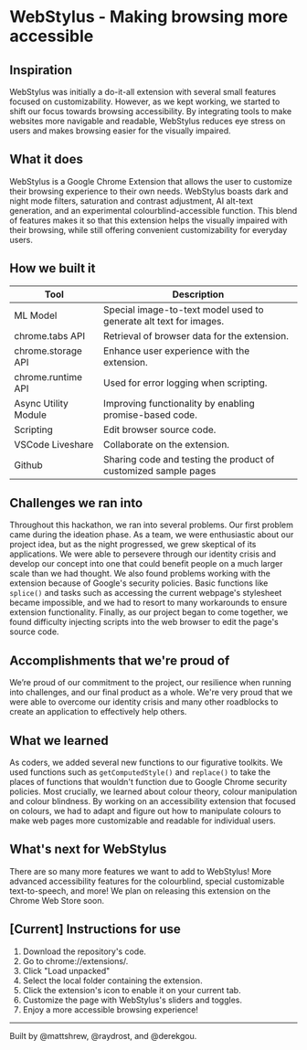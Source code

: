 # WebStylus - Making browsing more accessible

## Inspiration
WebStylus was initially a do-it-all extension with several small features focused on customizability. However, as we kept working, we started to shift our focus towards browsing accessibility. By integrating tools to make websites more navigable and readable, WebStylus reduces eye stress on users and makes browsing easier for the visually impaired.
## What it does
WebStylus is a Google Chrome Extension that allows the user to customize their browsing experience to their own needs. WebStylus boasts dark and night mode filters, saturation and contrast adjustment, AI alt-text generation, and an experimental colourblind-accessible function. This blend of features makes it so that this extension helps the visually impaired with their browsing, while still offering convenient customizability for everyday users.
## How we built it
| Tool | Description |
| ----------- | ----------- |
| ML Model | Special image-to-text model used to generate alt text for images. |
| chrome.tabs API | Retrieval of browser data for the extension. |
| chrome.storage API | Enhance user experience with the extension. |
| chrome.runtime API | Used for error logging when scripting. |
| Async Utility Module | Improving functionality by enabling promise-based code. |
| Scripting | Edit browser source code. |
| VSCode Liveshare | Collaborate on the extension. |
| Github | Sharing code and testing the product of customized sample pages |
## Challenges we ran into
Throughout this hackathon, we ran into several problems. 
Our first problem came during the ideation phase. As a team, we were enthusiastic about our project idea, but as the night progressed, we grew skeptical of its applications. We were able to persevere through our identity crisis and develop our concept into one that could benefit people on a much larger scale than we had thought.
We also found problems working with the extension because of Google's security policies. Basic functions like `splice()` and tasks such as accessing the current webpage's stylesheet became impossible, and we had to resort to many workarounds to ensure extension functionality.
Finally, as our project began to come together, we found difficulty injecting scripts into the web browser to edit the page's source code. 

## Accomplishments that we're proud of
We’re proud of our commitment to the project, our resilience when running into challenges, and our final product as a whole. We're very proud that we were able to overcome our identity crisis and many other roadblocks to create an application to effectively help others. 
## What we learned
As coders, we added several new functions to our figurative toolkits. We used functions such as `getComputedStyle()` and `replace()` to take the places of functions that wouldn't function due to Google Chrome security policies.
Most crucially, we learned about colour theory, colour manipulation and colour blindness. By working on an accessibility extension that focused on colours, we had to adapt and figure out how to manipulate colours to make web pages more customizable and readable for individual users.
## What's next for WebStylus
There are so many more features we want to add to WebStylus! More advanced accessibility features for the colourblind, special customizable text-to-speech, and more! We plan on releasing this extension on the Chrome Web Store soon.

## [Current] Instructions for use
1. Download the repository's code.
2. Go to chrome://extensions/.
3. Click "Load unpacked"
4. Select the local folder containing the extension.
5. Click the extension's icon to enable it on your current tab.
6. Customize the page with WebStylus's sliders and toggles.
7. Enjoy a more accessible browsing experience!

---
Built by @mattshrew, @raydrost, and @derekgou.
